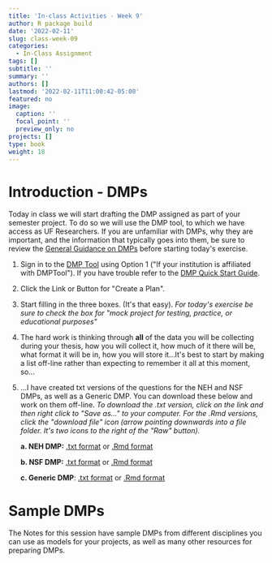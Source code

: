 ```yaml
---
title: 'In-class Activities - Week 9'
author: R package build
date: '2022-02-11'
slug: class-week-09
categories:
  - In-Class Assignment
tags: []
subtitle: ''
summary: ''
authors: []
lastmod: '2022-02-11T11:00:42-05:00'
featured: no
image:
  caption: ''
  focal_point: ''
  preview_only: no
projects: []
type: book
weight: 18
---
```



# Introduction - DMPs

Today in class we will start drafting the DMP assigned as part of your semester project. To do so we will use the DMP tool, to which we have access as UF Researchers. If you are unfamiliar with DMPs, why they are important, and the information that typically goes into them, be sure to review the [General Guidance on DMPs](https://dmptool.org/general_guidance) before starting today's exercise.

1. Sign in to the [DMP Tool](https://dmptool.org) using Option 1 ("If your institution is affiliated with DMPTool"). If you have trouble refer to the  [DMP Quick	Start	Guide](https://dmptool.org/help). 

2. Click the Link or Button for "Create a Plan". 

3. Start filling in the three boxes. (It's that easy). _For today's exercise be sure to check the box for "mock project for testing, practice, or educational purposes"_

4. The hard work is thinking through **all** of the data you will be collecting during your thesis, how you will collect it, how much of it there will be, what format it will be in, how you will store it...It's best to start by making a list off-line rather than expecting to remember it all at this moment, so...

5. ...I have created txt versions of the questions for the NEH and NSF DMPs, as well as a Generic DMP. You can download these below and work on them off-line. _To download the .txt version, click on the link and then right click to "Save as..." to your computer. For the .Rmd versions, click the "download file" icon (arrow pointing downwards into a file folder. It's two icons to the right of the "Raw" button)._

    **a. NEH DMP:** [.txt format](https://raw.githubusercontent.com/BrunaLab/LAS6292_DataManagement/master/instructor-materials/class-sessions/09-DMP/nsf_dmp_template.txt) or [.Rmd format](https://github.com/BrunaLab/LAS6292_DataManagement/blob/4aa869aa4e172d6f33bdeca2c33ba92ca372313b/instructor-materials/class-sessions/09-DMP/neh_dmp_template.Rmd)

    **b. NSF DMP:** [.txt format](https://raw.githubusercontent.com/BrunaLab/LAS6292_DataManagement/master/instructor-materials/class-sessions/09-DMP/nsf_dmp_template.txt) or [.Rmd format](https://github.com/BrunaLab/LAS6292_DataManagement/blob/master/instructor-materials/class-sessions/09-DMP/nsf_dmp_template.Rmd)

    **c. Generic DMP**: [.txt format](https://raw.githubusercontent.com/BrunaLab/LAS6292_DataManagement/master/instructor-materials/class-sessions/09-DMP/generic_dmp_template.txt) or [.Rmd format](https://github.com/BrunaLab/LAS6292_DataManagement/blob/master/instructor-materials/class-sessions/09-DMP/generic_dmp_template.Rmd)
    
# Sample DMPs

The Notes for this session have sample DMPs from different disciplines you can use as models for your projects, as well as many other resources for preparing DMPs.
